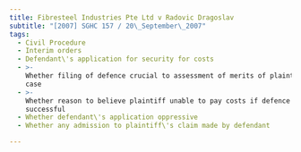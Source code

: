 ```yaml
---
title: Fibresteel Industries Pte Ltd v Radovic Dragoslav
subtitle: "[2007] SGHC 157 / 20\_September\_2007"
tags:
  - Civil Procedure
  - Interim orders
  - Defendant\'s application for security for costs
  - >-
    Whether filing of defence crucial to assessment of merits of plaintiff\'s
    case
  - >-
    Whether reason to believe plaintiff unable to pay costs if defence
    successful
  - Whether defendant\'s application oppressive
  - Whether any admission to plaintiff\'s claim made by defendant

---
```


